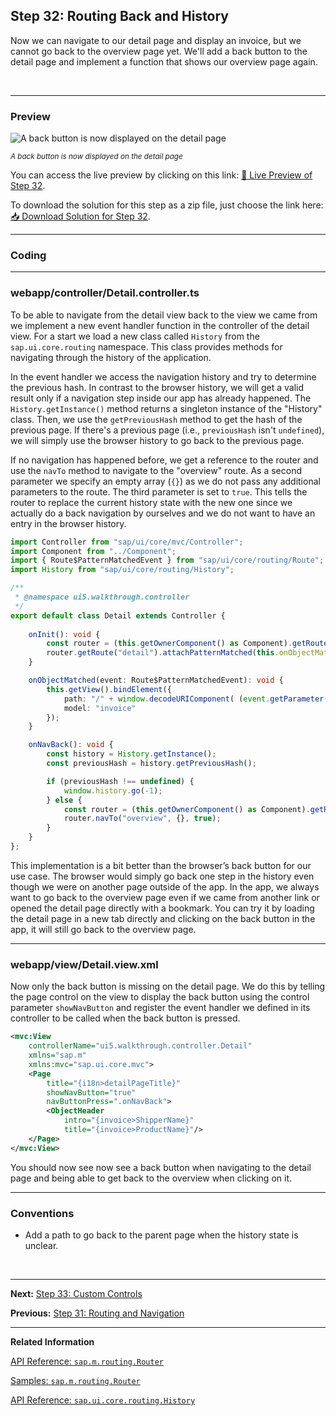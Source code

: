 ## Step 32: Routing Back and History

Now we can navigate to our detail page and display an invoice, but we cannot go back to the overview page yet. We'll add a back button to the detail page and implement a function that shows our overview page again.

&nbsp;

***

### Preview
  
  
![](https://sdk.openui5.org/docs/topics/loio33a8341077bb458685274c64d2317f6b_LowRes.png "A back button is now displayed on the detail page")

<sup>*A back button is now displayed on the detail page*</sup>

You can access the live preview by clicking on this link: [🔗 Live Preview of Step 32](https://sap-samples.github.io/ui5-typescript-walkthrough/step-32/test/mockServer-cdn.html).

To download the solution for this step as a zip file, just choose the link here: [📥 Download Solution for Step 32](https://sap-samples.github.io/ui5-typescript-walkthrough/ui5-typescript-walkthrough-step-32.zip).

***

### Coding

***

### webapp/controller/Detail.controller.ts

To be able to navigate from the detail view back to the view we came from we implement a new event handler function in the controller of the detail view. 
For a start we load a new class called `History` from the `sap.ui.core.routing` namespace. This class provides methods for navigating through the history of the application.

In the event handler we access the navigation history and try to determine the previous hash. In contrast to the browser history, we will get a valid result only if a navigation step inside our app has already happened. The `History.getInstance()` method returns a singleton instance of the "History" class. Then, we use the `getPreviousHash` method to get the hash of the previous page. If there's a previous page (i.e., `previousHash` isn't `undefined`), we will simply use the browser history to go back to the previous page. 

If no navigation has happened before, we get a reference to the router and use the `navTo` method to navigate to the "overview" route. As a second parameter we specify an empty array \(`{}`\) as we do not pass any additional parameters to the route. The third parameter is set to `true`. This tells the router to replace the current history state with the new one since we actually do a back navigation by ourselves and we do not want to have an entry in the browser history.

```ts
import Controller from "sap/ui/core/mvc/Controller";
import Component from "../Component";
import { Route$PatternMatchedEvent } from "sap/ui/core/routing/Route";
import History from "sap/ui/core/routing/History";

/**
 * @namespace ui5.walkthrough.controller
 */
export default class Detail extends Controller {
    
    onInit(): void {
        const router = (this.getOwnerComponent() as Component).getRouter();
        router.getRoute("detail").attachPatternMatched(this.onObjectMatched, this);
    }

    onObjectMatched(event: Route$PatternMatchedEvent): void {
        this.getView().bindElement({
            path: "/" + window.decodeURIComponent( (event.getParameter("arguments") as any).invoicePath),
            model: "invoice"
        });
    }

    onNavBack(): void {
        const history = History.getInstance();
        const previousHash = history.getPreviousHash();

        if (previousHash !== undefined) {
            window.history.go(-1);
        } else {
            const router = (this.getOwnerComponent() as Component).getRouter();
            router.navTo("overview", {}, true);
        }
    }    
};
```

This implementation is a bit better than the browser’s back button for our use case. The browser would simply go back one step in the history even though we were on another page outside of the app. In the app, we always want to go back to the overview page even if we came from another link or opened the detail page directly with a bookmark. You can try it by loading the detail page in a new tab directly and clicking on the back button in the app, it will still go back to the overview page.

***

### webapp/view/Detail.view.xml

Now only the back button is missing on the detail page. We do this by telling the page control on the view to display the back button using the control parameter `showNavButton` and register the event handler we defined in its controller to be called when the back button is pressed.

```xml
<mvc:View
	controllerName="ui5.walkthrough.controller.Detail"
	xmlns="sap.m"
	xmlns:mvc="sap.ui.core.mvc">
	<Page
		title="{i18n>detailPageTitle}"
		showNavButton="true"
		navButtonPress=".onNavBack">
		<ObjectHeader
			intro="{invoice>ShipperName}"
			title="{invoice>ProductName}"/>
	</Page>
</mvc:View>
```

You should now see now see a back button when navigating to the detail page and being able to get back to the overview when clicking on it.

***

### Conventions

-   Add a path to go back to the parent page when the history state is unclear.

&nbsp;

***

**Next:** [Step 33: Custom Controls](../33/README.md "We can now navigate between the overview and the detail page, but the actual item that we selected in the overview is not displayed on the detail page yet. A typical use case for our app is to show additional information for the selected item on the detail page.")

**Previous:** [Step 31: Routing and Navigation](../31/README.md "We can now navigate between the overview and the detail page, but the actual item that we selected in the overview is not displayed on the detail page yet. A typical use case for our app is to show additional information for the selected item on the detail page.")

***

**Related Information**  

[API Reference: `sap.m.routing.Router`](https://sdk.openui5.org/api/sap.m.routing.Router)

[Samples: `sap.m.routing.Router`](https://sdk.openui5.org/entity/sap.m.routing.Router)

[API Reference: `sap.ui.core.routing.History`](https://sdk.openui5.org/api/sap.ui.core.routing.History)
